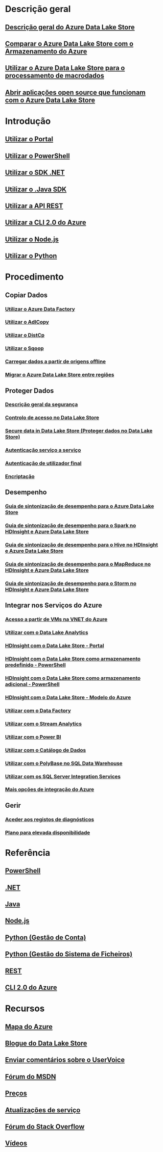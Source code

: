 # Descrição geral
## [Descrição geral do Azure Data Lake Store](data-lake-store-overview.md)
## [Comparar o Azure Data Lake Store com o Armazenamento do Azure](data-lake-store-comparison-with-blob-storage.md)
## [Utilizar o Azure Data Lake Store para o processamento de macrodados](data-lake-store-data-scenarios.md)
## [Abrir aplicações open source que funcionam com o Azure Data Lake Store](data-lake-store-compatible-oss-other-applications.md)

# Introdução
## [Utilizar o Portal](data-lake-store-get-started-portal.md)
## [Utilizar o PowerShell](data-lake-store-get-started-powershell.md)
## [Utilizar o SDK .NET](data-lake-store-get-started-net-sdk.md)
## [Utilizar o .Java SDK](data-lake-store-get-started-java-sdk.md)
## [Utilizar a API REST](data-lake-store-get-started-rest-api.md)
## [Utilizar a CLI 2.0 do Azure](data-lake-store-get-started-cli-2.0.md)
## [Utilizar o Node.js](data-lake-store-manage-use-nodejs.md)
## [Utilizar o Python](data-lake-store-get-started-python.md)

# Procedimento
## Copiar Dados
### [Utilizar o Azure Data Factory](../data-factory/data-factory-azure-datalake-connector.md)
### [Utilizar o AdlCopy](data-lake-store-copy-data-azure-storage-blob.md)
### [Utilizar o DistCp](data-lake-store-copy-data-wasb-distcp.md)
### [Utilizar o Sqoop](data-lake-store-data-transfer-sql-sqoop.md)
### [Carregar dados a partir de origens offline](data-lake-store-offline-bulk-data-upload.md)
### [Migrar o Azure Data Lake Store entre regiões](data-lake-store-migration-cross-region.md)

## Proteger Dados
### [Descrição geral da segurança](data-lake-store-security-overview.md)
### [Controlo de acesso no Data Lake Store](data-lake-store-access-control.md)
### [Secure data in Data Lake Store (Proteger dados no Data Lake Store)](data-lake-store-secure-data.md)
### [Autenticação serviço a serviço](data-lake-store-authenticate-using-active-directory.md)
### [Autenticação de utilizador final](data-lake-store-end-user-authenticate-using-active-directory.md)
### [Encriptação](data-lake-store-encryption.md)

## Desempenho
### [Guia de sintonização de desempenho para o Azure Data Lake Store](data-lake-store-performance-tuning-guidance.md)
### [Guia de sintonização de desempenho para o Spark no HDInsight e Azure Data Lake Store](data-lake-store-performance-tuning-spark.md)
### [Guia de sintonização de desempenho para o Hive no HDInsight e Azure Data Lake Store](data-lake-store-performance-tuning-hive.md)
### [Guia de sintonização de desempenho para o MapReduce no HDInsight e Azure Data Lake Store](data-lake-store-performance-tuning-mapreduce.md)
### [Guia de sintonização de desempenho para o Storm no HDInsight e Azure Data Lake Store](data-lake-store-performance-tuning-storm.md)

## Integrar nos Serviços do Azure
### [Acesso a partir de VMs na VNET do Azure](data-lake-store-connectivity-from-vnets.md)
### [Utilizar com o Data Lake Analytics](../data-lake-analytics/data-lake-analytics-get-started-portal.md)
### [HDInsight com o Data Lake Store - Portal](data-lake-store-hdinsight-hadoop-use-portal.md)
### [HDInsight com o Data Lake Store como armazenamento predefinido - PowerShell](data-lake-store-hdinsight-hadoop-use-powershell-for-default-storage.md)
### [HDInsight com o Data Lake Store como armazenamento adicional - PowerShell](data-lake-store-hdinsight-hadoop-use-powershell.md)
### [HDInsight com o Data Lake Store - Modelo do Azure](data-lake-store-hdinsight-hadoop-use-resource-manager-template.md)
### [Utilizar com o Data Factory](../data-factory/data-factory-azure-datalake-connector.md)
### [Utilizar com o Stream Analytics](data-lake-store-stream-analytics.md)
### [Utilizar com o Power BI](data-lake-store-power-bi.md)
### [Utilizar com o Catálogo de Dados](data-lake-store-with-data-catalog.md)
### [Utilizar com o PolyBase no SQL Data Warehouse](../sql-data-warehouse/sql-data-warehouse-load-from-azure-data-lake-store.md)
### [Utilizar com os SQL Server Integration Services](https://docs.microsoft.com/sql/integration-services/connection-manager/azure-data-lake-store-connection-manager)
### [Mais opções de integração do Azure](data-lake-store-integrate-with-other-services.md)

## Gerir
### [Aceder aos registos de diagnósticos](data-lake-store-diagnostic-logs.md)
### [Plano para elevada disponibilidade](data-lake-store-troubleshooting-guidance.md)

# Referência
## [PowerShell](/powershell/module/azurerm.datalakestore)
## [.NET](https://docs.microsoft.com/en-us/dotnet/api/microsoft.azure.management.datalake.store)
## [Java](/java/api/com.microsoft.azure.datalake.store)
## [Node.js](https://www.npmjs.com/package/azure-arm-datalake-store)
## [Python (Gestão de Conta)](http://azure-sdk-for-python.readthedocs.io/en/latest/sample_azure-mgmt-datalake-store.html)
## [Python (Gestão do Sistema de Ficheiros)](http://azure-datalake-store.readthedocs.io/en/latest)
## [REST](/rest/api/datalakestore)
## [CLI 2.0 do Azure](https://docs.microsoft.com/cli/azure/dls)

# Recursos
## [Mapa do Azure](https://azure.microsoft.com/roadmap/)
## [Blogue do Data Lake Store](https://blogs.msdn.microsoft.com/azuredatalake/)
## [Enviar comentários sobre o UserVoice](https://feedback.azure.com/forums/327234-data-lake)
## [Fórum do MSDN](https://social.msdn.microsoft.com/Forums/en-US/home?forum=AzureDataLake)
## [Preços](https://azure.microsoft.com/pricing/details/data-lake-store/)
## [Atualizações de serviço](https://azure.microsoft.com/updates/?product=data-lake-store)
## [Fórum do Stack Overflow](http://stackoverflow.com/questions/tagged/azure-data-lake)
## [Vídeos](https://azure.microsoft.com/documentation/videos/index/?services=data-lake-store)

